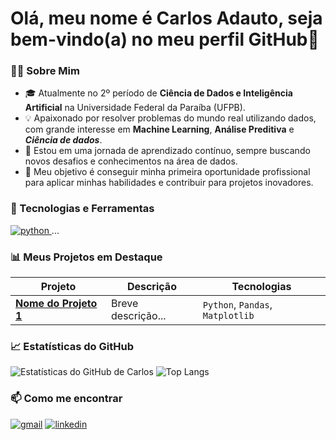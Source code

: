 # Olá, meu nome é  Carlos Adauto, seja bem-vindo(a) no meu perfil GitHub👋

### 👨‍💻 Sobre Mim
- 🎓 Atualmente no 2º período de **Ciência de Dados e Inteligência Artificial** na Universidade Federal da Paraíba (UFPB).
- 💡 Apaixonado por resolver problemas do mundo real utilizando dados, com grande interesse em **Machine Learning**, **Análise Preditiva** e ***Ciência de dados***.
- 🌱 Estou em uma jornada de aprendizado contínuo, sempre buscando novos desafios e conhecimentos na área de dados.
- 🎯 Meu objetivo é conseguir minha primeira oportunidade profissional para aplicar minhas habilidades e contribuir para projetos inovadores.

### 🚀 Tecnologias e Ferramentas
<p align="left">
  <a href="https://www.python.org" target="_blank"> <img src="https://img.shields.io/badge/Python-3776AB?style=for-the-badge&logo=python&logoColor=white" alt="python"/> </a>
  ... </p>

### 📊 Meus Projetos em Destaque
| Projeto | Descrição | Tecnologias |
|---|---|---|
| **[Nome do Projeto 1](LINK_PARA_O_REPOSITORIO)** | Breve descrição... | `Python`, `Pandas`, `Matplotlib` |

### 📈 Estatísticas do GitHub
![Estatísticas do GitHub de Carlos](https://github-readme-stats.vercel.app/api?username=carlosadauto7&show_icons=true&theme=dracula...)
![Top Langs](https://github-readme-stats.vercel.app/api/top-langs/?username=carlosadauto7&layout=compact&theme=dracula)

### 📫 Como me encontrar
<p align="left">
<a href="mailto:carlosadauto7oficial@gmail.com" target="_blank"><img src="https://img.shields.io/badge/Gmail-D14836?style=for-the-badge&logo=gmail&logoColor=white" alt="gmail"></a>
<a href="https://www.linkedin.com/in/www.linkedin.com/in/carlosadauto/" target="_blank"><img src="https://img.shields.io/badge/LinkedIn-0077B5?style=for-the-badge&logo=linkedin&logoColor=white" alt="linkedin"></a>
</p>


